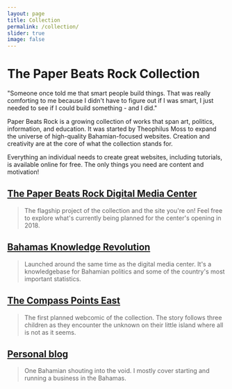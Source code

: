 ```yaml
---
layout: page
title: Collection
permalink: /collection/
slider: true
image: false
---
```

# The Paper Beats Rock Collection

>
"Someone once told me that smart people build things. That was really comforting to me because I didn't have to figure out if I was smart, I just needed to see if I could build something - and I did."

Paper Beats Rock is a growing collection of works that span art, politics, information, and education. It was started by Theophilus Moss to expand the universe of high-quality Bahamian-focused websites. Creation and creativity are at the core of what the collection stands for.

Everything an individual needs to create great websites, including tutorials, is available online for free. The only things you need are content and motivation!

## [The Paper Beats Rock Digital Media Center][1]
> The flagship project of the collection and the site you're on! Feel free to explore what's currently being planned for the center's opening in 2018.

## [Bahamas Knowledge Revolution][2] 
> Launched around the same time as the digital media center. It's a knowledgebase for Bahamian politics and some of the country's most important statistics.

## [The Compass Points East][3]
> The first planned webcomic of the collection. The story follows three children as they encounter the unknown on their little island where all is not as it seems.

## [Personal blog][4]
> One Bahamian shouting into the void. I mostly cover starting and running a business in the Bahamas.

[1]: http://tmoss4.github.io/pbr/
[2]: http://tmoss4.github.io/bkr/
[3]: http://tmoss4.github.io/tcpe/ 
[4]: http://tmoss4.github.io/